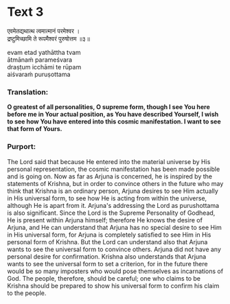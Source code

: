 # Text 3

एवमेतद्यथात्थ त्वमात्मानं परमेश्वर ।  
द्रष्टुमिच्छामि ते रूपमैश्वरं पुरुषोत्तम ॥३॥

evam etad yathāttha tvam  
ātmānaḿ parameśvara  
draṣṭum icchāmi te rūpam  
aiśvaraḿ puruṣottama



### Translation:

**O greatest of all personalities, O supreme form, though I see You here before me in Your actual position, as You have described Yourself, I wish to see how You have entered into this cosmic manifestation. I want to see that form of Yours.**

### Purport:

The Lord said that because He entered into the material universe by His personal representation, the cosmic manifestation has been made possible and is going on. Now as far as Arjuna is concerned, he is inspired by the statements of Krishna, but in order to convince others in the future who may think that Krishna is an ordinary person, Arjuna desires to see Him actually in His universal form, to see how He is acting from within the universe, although He is apart from it. Arjuna's addressing the Lord as purushottama is also significant. Since the Lord is the Supreme Personality of Godhead, He is present within Arjuna himself; therefore He knows the desire of Arjuna, and He can understand that Arjuna has no special desire to see Him in His universal form, for Arjuna is completely satisfied to see Him in His personal form of Krishna. But the Lord can understand also that Arjuna wants to see the universal form to convince others. Arjuna did not have any personal desire for confirmation. Krishna also understands that Arjuna wants to see the universal form to set a criterion, for in the future there would be so many imposters who would pose themselves as incarnations of God. The people, therefore, should be careful; one who claims to be Krishna should be prepared to show his universal form to confirm his claim to the people.